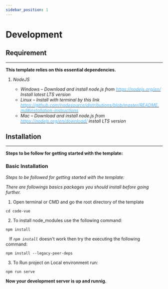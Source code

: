 ```yaml
---
sidebar_position: 1
---
```


# Development

<div className="mb-5"></div>

## Requirement

<hr/>

<div className="border-bottom border-dark mb-4"></div>

**This template relies on this essential dependencies.**

1. _NodeJS_

   - _Windows – Download and install node.js from [<font color="#50b5ff">https://nodejs.org/en/</font>](https://nodejs.org/en/) Install latest LTS version_
   - _Linux – Install with terminal by this link [<font color="#50b5ff">https://github.com/nodesource/distributions/blob/master/README.md#installation-instructions</font>](https://github.com/nodesource/distributions/blob/master/README.md#installation-instructions)_
   - _Mac – Download and install node.js from [<font color="#50b5ff">https://nodejs.org/en/download/</font>](https://nodejs.org/en/download/) install LTS version_


<div className="mb-5"></div>

## Installation

<hr/>

<div className="border-bottom border-dark mb-4"></div>

**Steps to be follow for getting started with the template:**

### Basic Installation
_Steps to be followed for getting started with the template:_

_There are followings basics packages you should install before going further._


1. Open terminal or CMD and go the root directory of the template
```
cd code-vue
```

2. To install node_modules use the following command:
```
npm install
```

&nbsp;&nbsp;&nbsp;If _`npm install`_ doesn't work then try the executing the following command:

```
npm install --legacy-peer-deps
```

3. To Run project on Local environment run:
```
npm run serve
```

**Now your development server is up and runnig.**